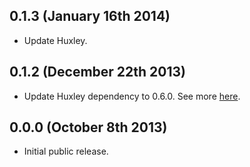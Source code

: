 ## 0.1.3 (January 16th 2014)
- Update Huxley.

## 0.1.2 (December 22th 2013)
- Update Huxley dependency to 0.6.0. See more [here](https://github.com/chenglou/node-huxley/blob/master/HISTORY.md#060-december-22th-2013).

## 0.0.0 (October 8th 2013)
- Initial public release.
